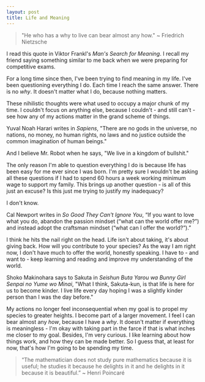```yaml
---
layout: post
title: Life and Meaning
---
```


> "He who has a why to live can bear almost any how." 
~ Friedrich Nietzsche

I read this quote in Viktor Frankl's *Man's Search for Meaning*. I recall my friend saying something similar to me back when we were preparing for competitive exams.

For a long time since then, I've been trying to find meaning in my life. I've been questioning everything I do. Each time I reach the same answer. There is no *why*. It doesn't matter what I do, because nothing matters. 

These nihilistic thoughts were what used to occupy a major chunk of my time. I couldn't focus on anything else, because I couldn't - and still can't - see how any of my actions matter in the grand scheme of things.

Yuval Noah Harari writes in *Sapiens*, "There are no gods in the universe, no nations, no money, no human rights, no laws and no justice outside the common imagination of human beings."

And I believe Mr. Robot when he says, "We live in a kingdom of bullshit."

The only reason I'm able to question everything I do is because life has been easy for me ever since I was born. I'm pretty sure I wouldn't be asking all these questions if I had to spend 60 hours a week  working minimum wage to support my family. This brings up another question - is all of this just an excuse? Is this just me trying to justify my inadequacy?

I don't know. 

Cal Newport writes in *So Good They Can't Ignore You*, “If you want to love what you do, abandon the passion mindset (“what can the world offer me?”) and instead adopt the craftsman mindset (“what can I offer the world?”).”

I think he hits the nail right on the head. Life isn't about taking, it's about giving back. How will you contribute to your species? As the way I am right now, I don't have much to offer the world, honestly speaking. I have to - and want to - keep learning and reading and improve my understanding of the world.

Shoko Makinohara says to Sakuta in *Seishun Buta Yarou wa Bunny Girl Senpai no Yume wo Minai*, "What I think, Sakuta-kun, is that life is here for us to become kinder. I live life every day hoping I was a slightly kinder person than I was the day before."

My actions no longer feel inconsequential when my goal is to propel my species to greater heights. I become part of a larger movement. I feel I can bear almost any *how*, because I have a *why*. It doesn't matter if everything is meaningless - I'm okay with taking part in the farce if that is what inches me closer to my goal. Besides, I'm very curious. I like learning about how things work, and how they can be made better. So I guess that, at least for now, that's how I'm going to be spending my time.

> “The mathematician does not study pure mathematics because it is useful; he studies it because he delights in it and he delights in it because it is beautiful.”
~ Henri Poincaré
